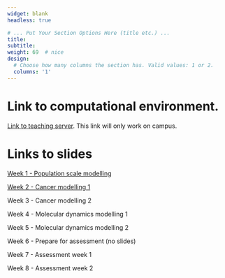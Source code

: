```yaml
---
widget: blank
headless: true

# ... Put Your Section Options Here (title etc.) ...
title:
subtitle:
weight: 69  # nice
design:
  # Choose how many columns the section has. Valid values: 1 or 2.
  columns: '1'
---
```


# Link to computational environment.

[Link to teaching server](http://139.184.170.218:9001/). This link will only work on campus.


# Links to slides

[Week 1 - Population scale modelling](Week1.pptx)

[Week 2 - Cancer modelling 1](Week2.pptx)

Week 3 - Cancer modelling 2

Week 4 - Molecular dynamics modelling  1

Week 5 - Molecular dynamics modelling  2

Week 6 - Prepare for assessment (no slides)

Week 7 - Assessment week 1

Week 8 - Assessment week 2
